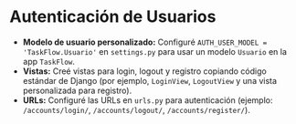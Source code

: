 # Autenticación de Usuarios

- **Modelo de usuario personalizado:** Configuré `AUTH_USER_MODEL = 'TaskFlow.Usuario'` en `settings.py` para usar un modelo `Usuario` en la app `TaskFlow`.
- **Vistas:** Creé vistas para login, logout y registro copiando código estándar de Django (por ejemplo, `LoginView`, `LogoutView` y una vista personalizada para registro).
- **URLs:** Configuré las URLs en `urls.py` para autenticación (ejemplo: `/accounts/login/`, `/accounts/logout/`, `/accounts/register/`).